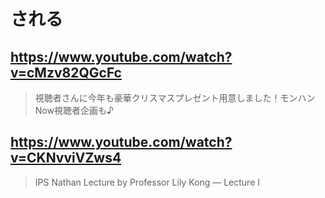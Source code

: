 # される

## https://www.youtube.com/watch?v=cMzv82QGcFc

> 視聴者さんに今年も豪華クリスマスプレゼント用意しました！モンハンNow視聴者企画も♪ 

## https://www.youtube.com/watch?v=CKNvviVZws4

> IPS Nathan Lecture by Professor Lily Kong — Lecture I 

